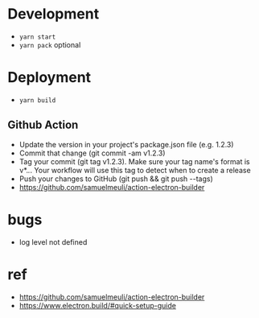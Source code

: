 # Development
- `yarn start`
- `yarn pack` optional

# Deployment
- `yarn build`

## Github Action


- Update the version in your project's package.json file (e.g. 1.2.3)
- Commit that change (git commit -am v1.2.3)
- Tag your commit (git tag v1.2.3). Make sure your tag name's format is v*.*.*. Your workflow will use this tag to detect when to create a release
- Push your changes to GitHub (git push && git push --tags)
- https://github.com/samuelmeuli/action-electron-builder


# bugs

- log level not defined

# ref

- https://github.com/samuelmeuli/action-electron-builder
- https://www.electron.build/#quick-setup-guide
